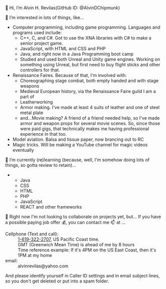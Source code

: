 👋 Hi, I’m Alvin H. Revilas(GitHub ID:  @AlvinDChipmunk)

👀 I’m interested in lots of things, like...
<ul>
  <li>Computer programming, including game programming.  Languages and programs used include:<br />
    <ul>
      <li>C++, C, and C#.  Got to use the XNA libraries with C# to make a senior project game.</li>
      <li>JavaScript, with HTML and CSS and PHP</li>
      <li>Java, and right now in a Java Programming boot camp</li>
      <li>Studied and used both Unreal and Unity game engines.  Working on something using Unreal, but first need to buy flight sticks and other controllers for that.</li>
    </ul>
  </li>
  <li>Renaissance Faires.  Because of that, I'm involved with:<br />
    <ul>
      <li>Choreographing stage combat, both empty handed and with stage weapons</li>
      <li>Medieval European history, via the Renaissance Faire guild I am a part of</li>
      <li>Leatherworking</li>
      <li>Armor making.  I've made at least 4 suits of leather and one of steel metal plate</li>
      <li>and...Movie making? A friend of a friend needed help, so I've made armor and weapon props for several movie scenes.  
        So, since those were paid gigs, that technically makes me having professional experience in that too.</li>
    </ul>
  </li>
  <li>Model aviation.  Balsa and tissue paper, now brancing out to RC</li>
  <li>Magic tricks.  Will be making a YouTube channel for magic videos eventually</li>
</ul>

🌱 I’m currently (re)learning (because, well, I'm somehow doing lots of things, so gotta review to retain)...
<ul>
  <li>
    <ul>
      <li>Java</li>
      <li>CSS</li>
      <li>HTML</li>
      <li>PHP</li>
      <li>JavaScript</li>
      <li>REACT and other frameworks</li>
    </ul>
  </li>
</ul>

💞️ Right now I'm not looking to collaborate on projects yet, but...
If you have a possible paying job offer 💰, you can contact me 📫 at ...
<dl>
  <dt>Cellphone (Text and call):</dt>
    <dd><a href="tel:16193222707">1-619-322-2707</a>, US Pacific Coast time.<br />
  GMT (Greenwich Mean Time) is ahead of me by 8 hours<br />
  Time reference example:  If it's 4PM on the US East Coast, then it's 1PM at my home</dd>
  <dt>email:</dt>
    <dd>alvinrevilas@yahoo.com</dd>
</dl>
And please identify yourself in Caller ID settings and in email subject lines, so you don't get deleted or put into a spam folder.

<!---
AlvinDChipmunk/AlvinDChipmunk is a ✨ special ✨ repository because its `README.md` (this file) appears on your GitHub profile.
You can click the Preview link to take a look at your changes.
--->
